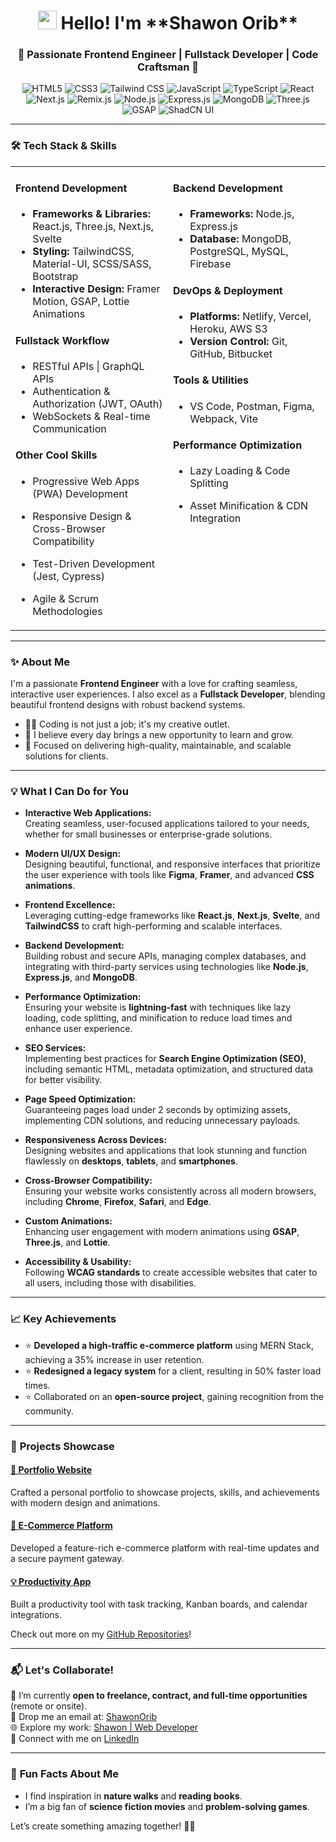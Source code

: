 <h1 align="center">
  <img src="https://emojis.slackmojis.com/emojis/images/1643514595/23132/laptop_parrot.gif?1643514595" width="30"/> 
  Hello! I'm <span>**Shawon Orib**</span>
</h1>

<h3 align="center">🚀 Passionate Frontend Engineer | Fullstack Developer | Code Craftsman 🚀</h3>

<p align="center">
  <img src="https://img.shields.io/badge/HTML5-E34F26?style=flat-square&logo=html5&logoColor=white" alt="HTML5"/>
  <img src="https://img.shields.io/badge/CSS3-1572B6?style=flat-square&logo=css3&logoColor=white" alt="CSS3"/>
  <img src="https://img.shields.io/badge/Tailwind_CSS-38B2AC?style=flat-square&logo=tailwind-css&logoColor=white" alt="Tailwind CSS"/>
  <img src="https://img.shields.io/badge/JavaScript-F7DF1E?style=flat-square&logo=javascript&logoColor=black" alt="JavaScript"/>
  <img src="https://img.shields.io/badge/TypeScript-007ACC?style=flat-square&logo=typescript&logoColor=white" alt="TypeScript"/>
  <img src="https://img.shields.io/badge/React-61DAFB?style=flat-square&logo=react&logoColor=black" alt="React"/>
  <img src="https://img.shields.io/badge/Next.js-000000?style=flat-square&logo=nextdotjs&logoColor=white" alt="Next.js"/>
  <img src="https://img.shields.io/badge/Remix-121212?style=flat-square&logo=remix&logoColor=white" alt="Remix.js"/>
  <img src="https://img.shields.io/badge/Node.js-339933?style=flat-square&logo=nodedotjs&logoColor=white" alt="Node.js"/>
  <img src="https://img.shields.io/badge/Express.js-404D59?style=flat-square&logo=express&logoColor=white" alt="Express.js"/>
  <img src="https://img.shields.io/badge/MongoDB-47A248?style=flat-square&logo=mongodb&logoColor=white" alt="MongoDB"/>
  <img src="https://img.shields.io/badge/Three.js-000000?style=flat-square&logo=three.js&logoColor=white" alt="Three.js"/>
  <img src="https://img.shields.io/badge/GSAP-88CE02?style=flat-square&logo=greensock&logoColor=white" alt="GSAP"/>
  <img src="https://img.shields.io/badge/ShadCN_UI-1A202C?style=flat-square&logo=shadcnui&logoColor=white" alt="ShadCN UI"/>
</p>


---

### 🛠️ **Tech Stack & Skills**

<div align="center">

<table>
  <tr>
    <td valign="top" width="50%">
      
#### **Frontend Development**
- **Frameworks & Libraries:** React.js, Three.js, Next.js, Svelte  
- **Styling:** TailwindCSS, Material-UI, SCSS/SASS, Bootstrap  
- **Interactive Design:** Framer Motion, GSAP, Lottie Animations  
      
#### **Fullstack Workflow**
- RESTful APIs | GraphQL APIs  
- Authentication & Authorization (JWT, OAuth)  
- WebSockets & Real-time Communication  

#### **Other Cool Skills**
- Progressive Web Apps (PWA) Development  
- Responsive Design & Cross-Browser Compatibility  
- Test-Driven Development (Jest, Cypress)  
- Agile & Scrum Methodologies  

    </td>
    <td valign="top" width="50%">
      
#### **Backend Development**
- **Frameworks:** Node.js, Express.js  
- **Database:** MongoDB, PostgreSQL, MySQL, Firebase  

#### **DevOps & Deployment**
- **Platforms:** Netlify, Vercel, Heroku, AWS S3  
- **Version Control:** Git, GitHub, Bitbucket  

#### **Tools & Utilities**
- VS Code, Postman, Figma, Webpack, Vite  

#### **Performance Optimization**
- Lazy Loading & Code Splitting  
- Asset Minification & CDN Integration  

    </td>
  </tr>
</table>

</div>

---


### ✨ **About Me**

I'm a passionate **Frontend Engineer** with a love for crafting seamless, interactive user experiences. I also excel as a **Fullstack Developer**, blending beautiful frontend designs with robust backend systems.

- 🧑‍💻 Coding is not just a job; it's my creative outlet.  
- 🌱 I believe every day brings a new opportunity to learn and grow.  
- 🎯 Focused on delivering high-quality, maintainable, and scalable solutions for clients.  

---

### 💡 **What I Can Do for You**

- **Interactive Web Applications:**  
  Creating seamless, user-focused applications tailored to your needs, whether for small businesses or enterprise-grade solutions.  

- **Modern UI/UX Design:**  
  Designing beautiful, functional, and responsive interfaces that prioritize the user experience with tools like **Figma**, **Framer**, and advanced **CSS animations**.  

- **Frontend Excellence:**  
  Leveraging cutting-edge frameworks like **React.js**, **Next.js**, **Svelte**, and **TailwindCSS** to craft high-performing and scalable interfaces.  

- **Backend Development:**  
  Building robust and secure APIs, managing complex databases, and integrating with third-party services using technologies like **Node.js**, **Express.js**, and **MongoDB**.  

- **Performance Optimization:**  
  Ensuring your website is **lightning-fast** with techniques like lazy loading, code splitting, and minification to reduce load times and enhance user experience.  

- **SEO Services:**  
  Implementing best practices for **Search Engine Optimization (SEO)**, including semantic HTML, metadata optimization, and structured data for better visibility.  

- **Page Speed Optimization:**  
  Guaranteeing pages load under 2 seconds by optimizing assets, implementing CDN solutions, and reducing unnecessary payloads.  

- **Responsiveness Across Devices:**  
  Designing websites and applications that look stunning and function flawlessly on **desktops**, **tablets**, and **smartphones**.  

- **Cross-Browser Compatibility:**  
  Ensuring your website works consistently across all modern browsers, including **Chrome**, **Firefox**, **Safari**, and **Edge**.  

- **Custom Animations:**  
  Enhancing user engagement with modern animations using **GSAP**, **Three.js**, and **Lottie**.  

- **Accessibility & Usability:**  
  Following **WCAG standards** to create accessible websites that cater to all users, including those with disabilities.  


---

### 📈 **Key Achievements**

- ⭐ **Developed a high-traffic e-commerce platform** using MERN Stack, achieving a 35% increase in user retention.  
- ⭐ **Redesigned a legacy system** for a client, resulting in 50% faster load times.  
- ⭐ Collaborated on an **open-source project**, gaining recognition from the community.  

---

### 🌟 **Projects Showcase**

#### [🔗 Portfolio Website](https://shawon-taupe.vercel.app/)  
Crafted a personal portfolio to showcase projects, skills, and achievements with modern design and animations.

#### [🛒 E-Commerce Platform](https://github.com/username/ecommerce-project)  
Developed a feature-rich e-commerce platform with real-time updates and a secure payment gateway.

#### [💡 Productivity App](https://github.com/username/productivity-app)  
Built a productivity tool with task tracking, Kanban boards, and calendar integrations.  

Check out more on my [GitHub Repositories](https://github.com/shawonorib)!  

---

### 📬 **Let's Collaborate!**

💌 I’m currently **open to freelance, contract, and full-time opportunities** (remote or onsite).  
📩 Drop me an email at: [ShawonOrib](mailto:shawonorib@gmail.com)  
🌐 Explore my work: [Shawon | Web Developer](https://shawon-taupe.vercel.app/)  
💼 Connect with me on [LinkedIn](https://www.linkedin.com/in/shawon-orib/)  

---

### 🎨 **Fun Facts About Me**

- I find inspiration in **nature walks** and **reading books**.  
- I’m a big fan of **science fiction movies** and **problem-solving games**.  

Let’s create something amazing together! 🚀✨
